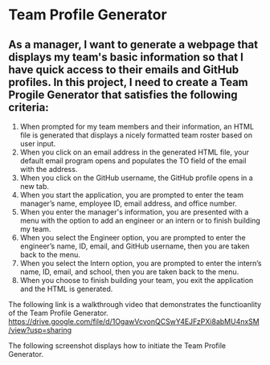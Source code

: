 # Team Profile Generator
  
## As a manager, I want to generate a webpage that displays my team's basic information so that I have quick access to their emails and GitHub profiles. In this project, I need to create a Team Progile Generator that satisfies the following criteria: 
  1. When prompted for my team members and their information, an HTML file is generated that displays a nicely formatted team roster based on user input.
  2. When you click on an email address in the generated HTML file, your default email program opens and populates the TO field of the email with the address.
  3. When you click on the GitHub username, the GitHub profile opens in a new tab.
  4. When you start the application, you are prompted to enter the team manager’s name, employee ID, email address, and office number.
  5. When you enter the manager's information, you are presented with a menu with the option to add an engineer or an intern or to finish building my team.
  6. When you select the Engineer option, you are prompted to enter the engineer’s name, ID, email, and GitHub username, then you are taken back to the menu.
  7. When you select the Intern option, you are prompted to enter the intern’s name, ID, email, and school, then you are taken back to the menu.
  8. When you choose to finish building your team, you exit the application and the HTML is generated.


The following link is a walkthrough video that demonstrates the functioanlity of the Team Profile Generator.
https://drive.google.com/file/d/1OgawVcvonQCSwY4EJFzPXi8abMU4nxSM/view?usp=sharing

The following screenshot displays how to initiate the Team Profile Generator.
